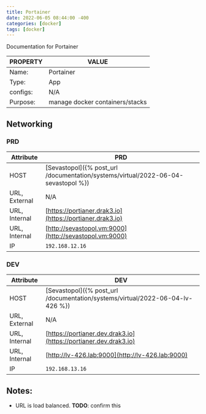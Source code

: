```yaml
---
title: Portainer
date: 2022-06-05 08:44:00 -400
categories: [docker]
tags: [docker]
---
```


Documentation for Portainer

| PROPERTY | VALUE                           |
| -------- | ------------------------------- |
| Name:    | Portainer                       |
| Type:    | App                             |
| configs: | N/A                             |
| Purpose: | manage docker containers/stacks |

## Networking

### PRD

| Attribute     | PRD                                                                               |
| ------------- | --------------------------------------------------------------------------------- |
| HOST          | [Sevastopol]({% post_url /documentation/systems/virtual/2022-06-04-sevastopol %}) |
| URL, External | N/A                                                                               |
| URL, Internal | [https://portianer.drak3.io](https://portianer.drak3.io)                          |
| URL, Internal | [http://sevastopol.vm:9000](http://sevastopol.vm:9000)                            |
| IP            | `192.168.12.16`                                                                   |

### DEV

| Attribute     | DEV                                                                           |
| ------------- | ----------------------------------------------------------------------------- |
| HOST          | [Sevastopol]({% post_url /documentation/systems/virtual/2022-06-04-lv-426 %}) |
| URL, External | N/A                                                                           |
| URL, Internal | [https://portianer.dev.drak3.io](https://portianer.dev.drak3.io)              |
| URL, Internal | [http://lv-426.lab:9000](http://lv-426.lab:9000)                              |
| IP            | `192.168.13.16`                                                               |

## Notes:

- URL is load balanced. **TODO**: confirm this
